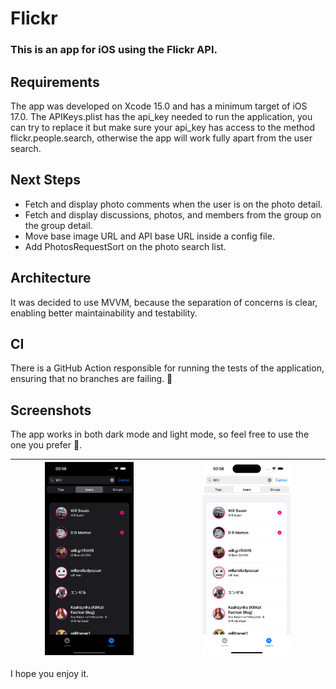 # Flickr

### This is an app for iOS using the Flickr API.

## Requirements

The app was developed on Xcode 15.0 and has a minimum target of iOS 17.0. 
The APIKeys.plist has the api_key needed to run the application, you can try to replace it but make sure your api_key has access to the method flickr.people.search, otherwise the app will work fully apart from the user search.

## Next Steps

- Fetch and display photo comments when the user is on the photo detail.
- Fetch and display discussions, photos, and members from the group on the group detail.
- Move base image URL and API base URL inside a config file.
- Add PhotosRequestSort on the photo search list.

## Architecture
It was decided to use MVVM, because the separation of concerns is clear, enabling better maintainability and testability.

## CI
There is a GitHub Action responsible for running the tests of the application, ensuring that no branches are failing. 🚀

## Screenshots
The app works in both dark mode and light mode, so feel free to use the one you prefer 📱.

| <img width="60%" src="screen_shots/dark_mode.png"> | <img width="60%" src="screen_shots/light_mode.png"> |
| -------------------------------------------------- | -------------------------------------------------- |

I hope you enjoy it. 


